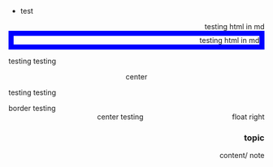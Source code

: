 * test

<div style="font: green; border: 10px" color="red" border="10" align=right>testing html in md</div>

<div style="font: green; border: 10px solid blue;" color="red" border="10" align=right>testing html in md</div>

testing testing

<div align=center>center</div>

testing testing

<div class="border">border testing</div>

<div style="float:right">float right</div>
<div align=center>center testing</div>

<div align=right>
<h3>topic</h3>
content/ note
</div>

